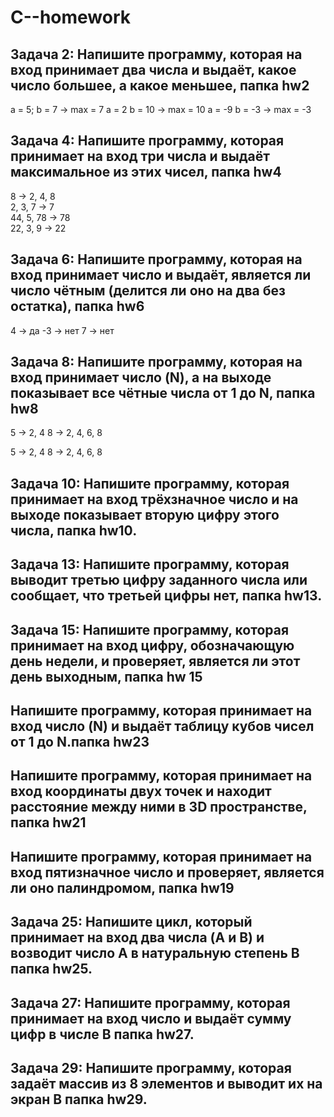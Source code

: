 # C--homework
## Задача 2: Напишите программу, которая на вход принимает два числа и выдаёт, какое число большее, а какое меньшее, папка hw2

a = 5; b = 7 -> max = 7
a = 2 b = 10 -> max = 10
a = -9 b = -3 -> max = -3

## Задача 4: Напишите программу, которая принимает на вход три числа и выдаёт максимальное из этих чисел, папка hw4

8 -> 2, 4, 8   
2, 3, 7 -> 7   
44, 5, 78 -> 78   
22, 3, 9 -> 22 

## Задача 6: Напишите программу, которая на вход принимает число и выдаёт, является ли число чётным (делится ли оно на два без остатка),  папка hw6

4 -> да
-3 -> нет
7 -> нет

## Задача 8: Напишите программу, которая на вход принимает число (N), а на выходе показывает все чётные числа от 1 до N, папка hw8

5 -> 2, 4
8 -> 2, 4, 6, 8

5 -> 2, 4
8 -> 2, 4, 6, 8

## Задача 10: Напишите программу, которая принимает на вход трёхзначное число и на выходе показывает вторую цифру этого числа, папка hw10.

## Задача 13: Напишите программу, которая выводит третью цифру заданного числа или сообщает, что третьей цифры нет, папка hw13.

## Задача 15: Напишите программу, которая принимает на вход цифру, обозначающую день недели, и проверяет, является ли этот день выходным, папка hw 15

## Напишите программу, которая принимает на вход число (N) и выдаёт таблицу кубов чисел от 1 до N.папка hw23

## Напишите программу, которая принимает на вход координаты двух точек и находит расстояние между ними в 3D пространстве, папка hw21

## Напишите программу, которая принимает на вход пятизначное число и проверяет, является ли оно палиндромом, папка hw19

## Задача 25: Напишите цикл, который принимает на вход два числа (A и B) и возводит число A в натуральную степень B папка hw25.

## Задача 27: Напишите программу, которая принимает на вход число и выдаёт сумму цифр в числе B папка hw27.

## Задача 29: Напишите программу, которая задаёт массив из 8 элементов и выводит их на экран B папка hw29.
